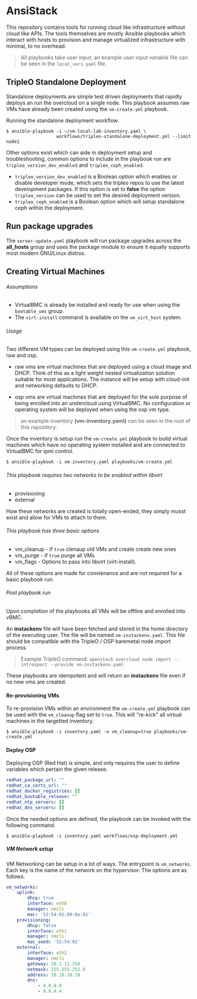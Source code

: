 # AnsiStack

This repository contains tools for running cloud like infrastructure without
cloud like APIs. The tools themselves are mostly Ansible playbooks which
interact with hosts to provision and manage virtualized infrastructure with
minimal, to no overhead.

> All playbooks take user input, an example user input variable file can
  be seen in the `local_vars.yaml` file.

## TripleO Standalone Deployment

Standalone deployments are simple test driven deployments that rapidly
deploys an run the overcloud on a single node. This playbook assumes
raw VMs have already been created using the `vm-create.yml` playbook.

Running the standalone deployment workflow.

``` shell
$ ansible-playbook -i ~/vm-local-lab-inventory.yaml \
                   workflows/tripleo-standalone-deployment.yml --limit node1
```

Other options exist which can aide in deployment setup and
troubleshooting, common options to include in the playbook run are
`tripleo_version_dev_enabled` and `tripleo_ceph_enabled`.

* `tripleo_version_dev_enabled` is a Boolean option which enables or disable
  developer mode, which sets the tripleo repos to use the latest development
  packages. If this option is set to **false** the option `tripleo_version`
  can be used to set the desired deployment version.
* `tripleo_ceph_enabled` is a Boolean option which will setup standalone
  ceph within the deployment.

## Run package upgrades

The `server-update.yaml` playbook will run package upgrades across the
**all_hosts** group and uses the package module to ensure it equally
supports most modern GNU/Linux distros.

## Creating Virtual Machines

###### Assumptions

* VirtualBMC is already be installed and ready for use when using the
  `bootable_vms` group.
* The `virt-install` command is available on the `vm_virt_host` system.

###### Usage

Two different VM types can be deployed using this `vm-create.yml` playbook,
raw and osp.

* raw vms are virtual machines that are deployed using a cloud image and
  DHCP. Think of this as a light weight nested virtualization solution
  suitable for most applications. The instance will be setup with cloud-init
  and networking defaults to DHCP.

* osp vms are virtual machines that are deployed for the sole purpose of
  being enrolled into an undercloud using VirtualBMC. No configuration or
  operating system will be deployed when using the osp vm type.

> an example inventory **(vm-inventory.yaml)** can be seen in the root of this
repository.

Once the inventory is setup run the `vm-create.yml` playbook to build virtual
machines which have no operating system installed and are connected to
VirtualBMC for ipmi control.

``` shell
$ ansible-playbook -i vm-inventory.yaml playbooks/vm-create.yml
```

###### This playbook requires two networks to be enabled within libvirt

* provisioning
* external

How these networks are created is totally open-ended, they simply musst exist
and allow for VMs to attach to them.

###### This playbook has three basic options

* vm_cleanup - if `true` clenaup old VMs and create create new ones
* vm_purge - if `true` purge all VMs
* vm_flags - Options to pass into libvirt (virt-install).

All of these options are made for convienance and are not required for a basic
playbook run.

###### Post playbook run

Upon completion of the playbooks all VMs will be offline and enrolled into
vBMC.

An **instackenv** file will have been fetched and stored in the home directory
of the executing user. The file will be named `vm-instackenv.yaml`. This file
should be compatible with the TripleO / OSP baremetal node import
process.

> Example TripleO command: `openstack overcloud node import --introspect --provide vm-instackenv.yaml`

These playbooks are idempotent and will return an **instackenv** file even if
no new vms are created.

#### Re-provisioning VMs

To re-provision VMs within an environment the `vm-create.yml` playbook can be used
with the `vm_cleanup` flag set to `true`. This will "re-kick" all virtual machines
in the targetted inventory.

``` shell
$ ansible-playbook -i inventory.yaml -e vm_cleanup=true playbooks/vm-create.yml
```

#### Deploy OSP

Deploying OSP (Red Hat) is simple, and only requires the user to define variables
which pertain the given release.

``` yaml
redhat_package_url: ""
redhat_ca_certs_url: ""
redhat_docker_registries: []
redhat_bootable_release: ""
redhat_ntp_servers: []
redhat_dns_servers: []
```

Once the needed options are defined, the playbook can be invoked with the
following command.

``` shell
$ ansible-playbook -i inventory.yaml workflows/osp-deployment.yml
```

##### VM Network setup

VM Networking can be setup in a lot of ways. The entrypoint is `vm_networks`. Each
key is the name of the network on the hypervisor. The options are as follows.

``` yaml
vm_networks:
    uplink:
        dhcp: true
        interface: eth0
        manager: nmcli
        mac: '52:54:01:89:6e:81'
    provisioning:
        dhcp: false
        interface: eth1
        manager: nmcli
        mac_seed: '52:54:02'
    external:
        interface: eth2
        manager: nmcli
        gateway: 10.1.11.254
        netmask: 255.255.252.0
        address: 10.10.10.10
        dns:
            - 8.8.8.8
            - 8.8.4.4
```
